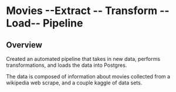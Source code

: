 # Movies --Extract -- Transform -- Load-- Pipeline

## Overview

Created an automated pipeline that takes in new data, performs 
transformations, and loads the data into Postgres.

The data is composed of information about movies collected from a wikipedia web scrape, and a couple kaggle of data sets.


